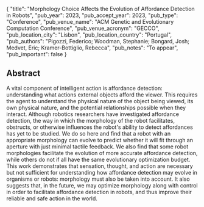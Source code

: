 {
  "title": "Morphology Choice Affects the Evolution of Affordance Detection in Robots",
  "pub_year": 2023,
  "pub_accept_year": 2023,
  "pub_type": "Conference",
  "pub_venue_name": "ACM Genetic and Evolutionary Computation Conference",
  "pub_venue_acronym": "GECCO",
  "pub_location_city": "Lisbon",
  "pub_location_country": "Portugal",
  "pub_authors": "Pigozzi, Federico; Woodman, Stephanie; Bongard, Josh; Medvet, Eric; Kramer-Bottiglio, Rebecca",
  "pub_notes": "To appear",
  "pub_important": false
}

## Abstract
A vital component of intelligent action is affordance detection: understanding what actions external objects afford the viewer. This requires the agent to understand the physical nature of the object being viewed, its own physical nature, and the potential relationships possible when they interact. Although robotics researchers have investigated affordance detection, the way in which the morphology of the robot facilitates, obstructs, or otherwise influences the robot's ability to detect affordances has yet to be studied. We do so here and find that a robot with an appropriate morphology can evolve to predict whether it will fit through an aperture with just minimal tactile feedback. We also find that some robot morphologies facilitate the evolution of more accurate affordance detection, while others do not if all have the same evolutionary optimization budget. This work demonstrates that sensation, thought, and action are necessary but not sufficient for understanding how affordance detection may evolve in organisms or robots: morphology must also be taken into account. It also suggests that, in the future, we may optimize morphology along with control in order to facilitate affordance detection in robots, and thus improve their reliable and safe action in the world.
